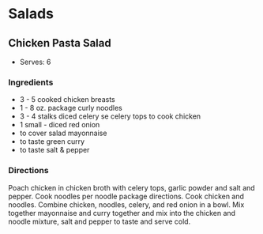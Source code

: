 # Salads

## Chicken Pasta Salad

* Serves: 6

### Ingredients

* 3 - 5 cooked chicken breasts
* 1 - 8 oz. package curly noodles
* 3 - 4 stalks diced celery se celery tops to cook chicken
* 1 small - diced red onion
* to cover salad mayonnaise
* to taste green curry
* to taste salt & pepper

### Directions

Poach chicken in chicken broth with celery tops, garlic powder and salt and pepper.  Cook noodles per noodle package directions.  Cook chicken and noodles.  Combine chicken, noodles, celery, and red onion in a bowl.  Mix together mayonnaise and curry together and mix into the chicken and noodle mixture, salt and pepper to taste and serve cold.
